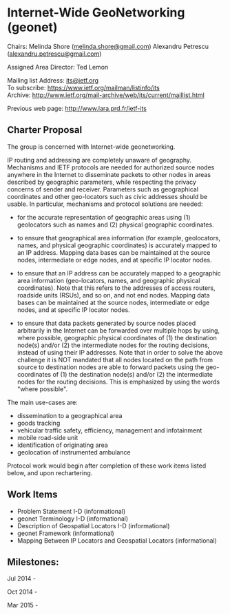 Internet-Wide GeoNetworking (geonet)
====================================

Chairs:
  Melinda Shore (melinda.shore@gmail.com)
  Alexandru Petrescu (alexandru.petrescu@gmail.com)

Assigned Area Director:
  Ted Lemon

Mailing list
   Address: its@ietf.org  
   To subscribe: https://www.ietf.org/mailman/listinfo/its  
   Archive: http://www.ietf.org/mail-archive/web/its/current/maillist.html  

Previous web page: http://www.lara.prd.fr/ietf-its

Charter Proposal
----------------

The group is concerned with Internet-wide geonetworking.

IP routing and addressing are completely unaware of
geography.  Mechanisms and IETF protocols are needed for
authorized source nodes anywhere in the Internet to
disseminate packets to other nodes in areas described by
geographic parameters, while respecting the privacy concerns
of sender and receiver.  Parameters such as geographical
coordinates and other geo-locators such as civic addresses
should be usable.
In particular, mechanisms and protocol solutions are needed:

* for the accurate representation of geographic areas using
  (1) geolocators such as names and (2) physical geographic
  coordinates.

* to ensure that geographical area information (for example,
  geolocators, names, and physical geographic coordinates)
  is accurately mapped to an IP address.  Mapping data bases
  can be maintained at the source nodes, intermediate or
  edge nodes, and at specific IP locator nodes.

* to ensure that an IP address can be accurately mapped to a
  geographic area information (geo-locators, names, and
  geographic physical coordinates).  Note that this refers
  to the addresses of access routers, roadside units (RSUs),
  and so on, and not end nodes.  Mapping data bases can be
  maintained at the source nodes, intermediate or edge
  nodes, and at specific IP locator nodes.

* to ensure that data packets generated by source nodes
  placed arbitrarily in the Internet can be forwarded over
  multiple hops by using, where possible, geographic
  physical coordinates of (1) the destination node(s) and/or
  (2) the intermediate nodes for the routing decisions,
  instead of using their IP addresses.  Note that in order
  to solve the above challenge it is NOT mandated that all
  nodes located on the path from source to destination nodes
  are able to forward packets using the geo-coordinates of
  (1) the destination node(s) and/or (2) the intermediate
  nodes for the routing decisions. This is emphasized by
  using the words "where possible".

The main use-cases are:
* dissemination to a geographical area
* goods tracking
* vehicular traffic safety, efficiency, management and infotainment
* mobile road-side unit
* identification of originating area
* geolocation of instrumented ambulance

Protocol work would begin after completion of these work items listed
below, and upon rechartering.

Work Items
----------
* Problem Statement I-D (informational)
* geonet Terminology I-D (informational)
* Description of Geospatial Locators I-D (informational)
* geonet Framework  (informational)
* Mapping Between IP Locators and Geospatial Locators (informational)

Milestones:
----------
  Jul 2014 -

  Oct 2014 -

  Mar 2015 -

